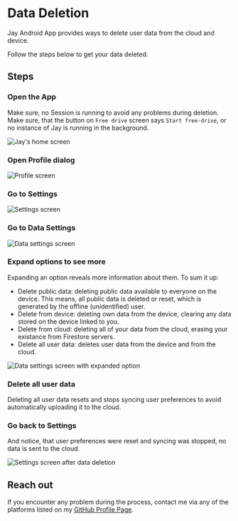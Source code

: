 # Data Deletion

Jay Android App provides ways to delete user data from the cloud and device.

Follow the steps below to get your data deleted.

## Steps

### Open the App

Make sure, no Session is running to avoid any problems during deletion. Make sure, that the button on `Free drive` screen says `Start free-drive`, or no instance of Jay is running in the background.

![Jay's home screen](../../assets/HomeScreen.png)

### Open Profile dialog

![Profile screen](../../assets/ProfileScreen.png)

### Go to Settings

![Settings screen](../../assets/SettingsScreen.png)

### Go to Data Settings

![Data settings screen](../../assets/DataSettingsScreen.png)

### Expand options to see more

Expanding an option reveals more information about them. To sum it up:

- Delete public data: deleting public data available to everyone on the device. This means, all public data is deleted or reset, which is generated by the offline (unidentified) user.
- Delete from device: deleting own data from the device, clearing any data stored on the device linked to you.
- Delete from cloud: deleting all of your data from the cloud, erasing your existance from Firestore servers.
- Delete all user data: deletes user data from the device and from the cloud.

![Data settings screen with expanded option](../../assets/DataSettingsScreenExpanded.png)

### Delete all user data

Deleting all user data resets and stops syncing user preferences to avoid automatically uploading it to the cloud.

### Go back to Settings

And notice, that user preferences were reset and syncing was stopped, no data is sent to the cloud.

![Settings screen after data deletion](../../assets/SettingsScreenAfterDataDeletion.png)

## Reach out

If you encounter any problem during the process, contact me via any of the platforms listed on my [GitHub Profile Page](https://github.com/hlcaptain).
